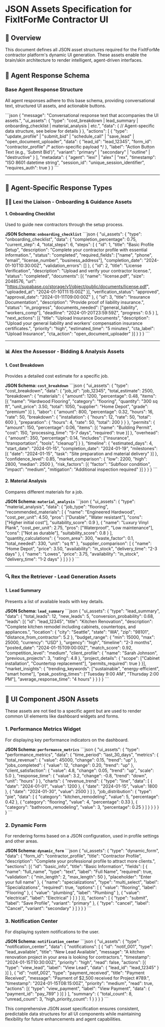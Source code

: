 # JSON Assets Specification for FixItForMe Contractor UI

## 🎯 Overview

This document defines all JSON asset structures required for the FixItForMe contractor platform's dynamic UI generation. These assets enable the brain/skin architecture to render intelligent, agent-driven interfaces.

## 🤖 Agent Response Schema

### Base Agent Response Structure

All agent responses adhere to this base schema, providing conversational text, structured UI assets, and actionable buttons.

\`\`\`json
{
  "message": "Conversational response text that accompanies the UI assets.",
  "ui_assets": {
    "type": "cost_breakdown | lead_summary | onboarding_checklist | material_analysis | etc.",
    "data": {
      // Agent-specific data structure, see below for details
    }
  },
  "actions": [
    {
      "type": "update_profile" | "submit_bid" | "schedule_call" | "save_lead" | "open_document_uploader",
      "data": { 
        "lead_id": "lead_12345",
        "form_id": "contractor_profile"
        /* action-specific payload */ 
      },
      "label": "Action Button Text (e.g., 'Submit Bid')",
      "variant": "primary" | "secondary" | "outline" | "destructive"
    }
  ],
  "metadata": {
    "agent": "lexi" | "alex" | "rex",
    "timestamp": "ISO 8601 datetime string",
    "session_id": "unique_session_identifier",
    "requires_auth": true
  }
}
\`\`\`

---

## 👤 Agent-Specific Response Types

### 👩‍💼 Lexi the Liaison - Onboarding & Guidance Assets

#### 1. Onboarding Checklist
Used to guide new contractors through the setup process.

**JSON Schema: `onboarding_checklist`**
\`\`\`json
{
  "ui_assets": {
    "type": "onboarding_checklist",
    "data": {
      "completion_percentage": 0.75,
      "current_step": 4,
      "total_steps": 6,
      "steps": [
        {
          "id": 1,
          "title": "Basic Profile Setup",
          "description": "Complete your contractor profile with essential information.",
          "status": "completed",
          "required_fields": ["name", "phone", "email", "license_number", "business_address"],
          "completion_date": "2024-01-10T10:30:00Z",
          "validation_errors": []
        },
        {
          "id": 2,
          "title": "License Verification",
          "description": "Upload and verify your contractor license.",
          "status": "completed",
          "documents": [{
            "name": "license.pdf",
            "size": 2048576,
            "url": "https://supabase.co/storage/v1/object/public/documents/license.pdf",
            "uploaded_at": "2024-01-10T11:15:00Z"
          }],
          "verification_status": "approved",
          "approval_date": "2024-01-11T09:00:00Z"
        },
        {
          "id": 3,
          "title": "Insurance Documentation",
          "description": "Provide proof of liability insurance.",
          "status": "in_progress",
          "documents_needed": ["general_liability", "workers_comp"],
          "deadline": "2024-01-20T23:59:59Z",
          "progress": 0.5
        }
      ],
      "next_actions": [{
        "title": "Upload Insurance Documents",
        "description": "Upload your general liability and workers' compensation insurance certificates.",
        "priority": "high",
        "estimated_time": "5 minutes",
        "cta_label": "Upload Insurance",
        "cta_action": "open_document_uploader"
      }]
    }
  }
}
\`\`\`

---

### 📊 Alex the Assessor - Bidding & Analysis Assets

#### 1. Cost Breakdown
Provides a detailed cost estimate for a specific job.

**JSON Schema: `cost_breakdown`**
\`\`\`json
{
  "ui_assets": {
    "type": "cost_breakdown",
    "data": {
      "job_id": "job_12345",
      "total_estimate": 2500,
      "breakdown": {
        "materials": {
          "amount": 1200,
          "percentage": 0.48,
          "items": [{
            "name": "Hardwood Flooring", "category": "flooring", "quantity": "300 sq ft",
            "unit_price": 3.50, "total": 1050, "supplier": "Home Depot", "grade": "premium"
          }]
        },
        "labor": {
          "amount": 800, "percentage": 0.32, "hours": 16, "rate": 50,
          "breakdown": {
            "installation": { "hours": 12, "rate": 50, "total": 600 },
            "preparation": { "hours": 4, "rate": 50, "total": 200 }
          }
        },
        "permits": {
          "amount": 150, "percentage": 0.06,
          "items": [{ "name": "Building Permit", "cost": 150, "processing_time": "5-7 days", "required": true }]
        },
        "overhead": {
          "amount": 350, "percentage": 0.14,
          "includes": ["insurance", "transportation", "tools", "cleanup"]
        }
      },
      "timeline": {
        "estimated_days": 4, "start_date": "2024-01-15", "completion_date": "2024-01-19",
        "milestones": [{ "date": "2024-01-15", "task": "Site preparation and material delivery" }]
      },
      "confidence_level": 0.85,
      "market_comparison": { "low": 2200, "high": 2800, "median": 2500 },
      "risk_factors": [{ "factor": "Subfloor condition", "impact": "medium", "mitigation": "Additional inspection required" }]
    }
  }
}
\`\`\`

#### 2. Material Analysis
Compares different materials for a job.

**JSON Schema: `material_analysis`**
\`\`\`json
{
  "ui_assets": {
    "type": "material_analysis",
    "data": {
      "job_type": "flooring",
      "recommended_materials": [
        {
          "name": "Engineered Hardwood", "cost_per_unit": 4.50,
          "pros": ["Durable", "Water resistant"], "cons": ["Higher initial cost"], "suitability_score": 0.9
        },
        {
          "name": "Luxury Vinyl Plank", "cost_per_unit": 2.75,
          "pros": ["Waterproof", "Low maintenance"], "cons": ["Not as durable"], "suitability_score": 0.8
        }
      ],
      "quantity_calculations": { "room_area": 300, "waste_factor": 0.1, "total_needed": 330, "unit": "sq ft" },
      "supplier_comparison": [
        { "name": "Home Depot", "price": 3.50, "availability": "in_stock", "delivery_time": "2-3 days" },
        { "name": "Lowes", "price": 3.75, "availability": "in_stock", "delivery_time": "1-2 days" }
      ]
    }
  }
}
\`\`\`

---

### 🔍 Rex the Retriever - Lead Generation Assets

#### 1. Lead Summary
Presents a list of available leads with key details.

**JSON Schema: `lead_summary`**
\`\`\`json
{
  "ui_assets": {
    "type": "lead_summary",
    "data": {
      "total_leads": 12, "new_leads": 5, "conversion_probability": 0.68,
      "leads": [{
        "id": "lead_12345", "title": "Kitchen Renovation",
        "description": "Complete kitchen remodel including cabinets, countertops, and appliances.",
        "location": { "city": "Seattle", "state": "WA", "zip": "98101", "distance_from_contractor": 5.2 },
        "budget_range": { "min": 15000, "max": 25000, "currency": "USD" },
        "urgency": "high", "timeline": "2-3 months", "posted_date": "2024-01-15T09:00:00Z",
        "match_score": 0.92, "competition_level": "medium",
        "client_profile": { "name": "Sarah Johnson", "previous_projects": 3, "rating": 4.8 },
        "project_details": { "scope": ["Cabinet installation", "Countertop replacement"], "permits_required": true }
      }],
      "market_insights": {
        "trending_keywords": ["sustainable", "energy-efficient", "smart home"],
        "peak_posting_times": ["Tuesday 9:00 AM", "Thursday 2:00 PM"],
        "average_response_time": "4 hours"
      }
    }
  }
}
\`\`\`

---

## 🎨 UI Component JSON Assets

These assets are not tied to a specific agent but are used to render common UI elements like dashboard widgets and forms.

### 1. Performance Metrics Widget
For displaying key performance indicators on the dashboard.

**JSON Schema: `performance_metrics`**
\`\`\`json
{
  "ui_assets": {
    "type": "performance_metrics",
    "data": {
      "time_period": "last_30_days",
      "metrics": {
        "total_revenue": { "value": 45000, "change": 0.15, "trend": "up" },
        "jobs_completed": { "value": 12, "change": 0.20, "trend": "up" },
        "client_satisfaction": { "value": 4.8, "change": 0.05, "trend": "up", "scale": 5.0 },
        "response_time": { "value": 3.2, "change": -0.8, "trend": "down", "unit": "hours" }
      },
      "charts": {
        "revenue_trend": {
          "type": "line",
          "data": [
            { "date": "2024-01-01", "value": 1200 },
            { "date": "2024-01-15", "value": 1800 },
            { "date": "2024-01-30", "value": 2500 }
          ]
        },
        "job_distribution": {
          "type": "pie",
          "data": [
            { "category": "kitchen_remodeling", "value": 5, "percentage": 0.42 },
            { "category": "flooring", "value": 4, "percentage": 0.33 },
            { "category": "bathroom_remodeling", "value": 3, "percentage": 0.25 }
          ]
        }
      }
    }
  }
}
\`\`\`

### 2. Dynamic Form
For rendering forms based on a JSON configuration, used in profile settings and other areas.

**JSON Schema: `dynamic_form`**
\`\`\`json
{
  "ui_assets": {
    "type": "dynamic_form",
    "data": {
      "form_id": "contractor_profile", "title": "Contractor Profile",
      "description": "Complete your professional profile to attract more clients.",
      "sections": [{
        "id": "basic_info", "title": "Basic Information",
        "fields": [
          {
            "name": "full_name", "type": "text", "label": "Full Name", "required": true,
            "validation": { "min_length": 2, "max_length": 50 }, "placeholder": "Enter your full name"
          },
          {
            "name": "specializations", "type": "multi_select", "label": "Specializations", "required": true,
            "options": [
              { "value": "flooring", "label": "Flooring" },
              { "value": "plumbing", "label": "Plumbing" },
              { "value": "electrical", "label": "Electrical" }
            ]
          }
        ]
      }],
      "actions": [
        { "type": "submit", "label": "Save Profile", "variant": "primary" },
        { "type": "cancel", "label": "Cancel", "variant": "secondary" }
      ]
    }
  }
}
\`\`\`

### 3. Notification Center
For displaying system notifications to the user.

**JSON Schema: `notification_center`**
\`\`\`json
{
  "ui_assets": {
    "type": "notification_center",
    "data": {
      "notifications": [
        {
          "id": "notif_001", "type": "lead_available", "title": "New Lead Available",
          "message": "A kitchen renovation project in your area is looking for contractors.",
          "timestamp": "2024-01-15T10:30:00Z", "priority": "high", "read": false,
          "actions": [{ "type": "view_lead", "label": "View Lead", "data": { "lead_id": "lead_12345" } }]
        },
        {
          "id": "notif_002", "type": "payment_received", "title": "Payment Received",
          "message": "Payment of $2,500 received for Project #789.",
          "timestamp": "2024-01-15T08:15:00Z", "priority": "medium", "read": true,
          "actions": [{ "type": "view_payment", "label": "View Payment", "data": { "payment_id": "pay_789" } }]
        }
      ],
      "summary": { "total_count": 8, "unread_count": 3, "high_priority_count": 1 }
    }
  }
}
\`\`\`

This comprehensive JSON asset specification ensures consistent, predictable data structures for all UI components while maintaining flexibility for future enhancements and agent capabilities.
